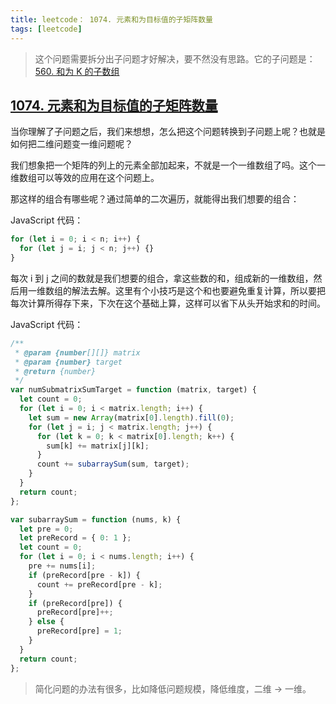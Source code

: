 ```yaml
---
title: leetcode： 1074. 元素和为目标值的子矩阵数量
tags: [leetcode]
---
```


> 这个问题需要拆分出子问题才好解决，要不然没有思路。它的子问题是：[560. 和为 K 的子数组](https://leetcode-cn.com/problems/subarray-sum-equals-k/)

## [1074. 元素和为目标值的子矩阵数量](https://leetcode-cn.com/problems/number-of-submatrices-that-sum-to-target/)

当你理解了子问题之后，我们来想想，怎么把这个问题转换到子问题上呢？也就是如何把二维问题变一维问题呢？

我们想象把一个矩阵的列上的元素全部加起来，不就是一个一维数组了吗。这个一维数组可以等效的应用在这个问题上。

<!--more-->

那这样的组合有哪些呢？通过简单的二次遍历，就能得出我们想要的组合：

JavaScript 代码：

```javascript
for (let i = 0; i < n; i++) {
  for (let j = i; j < n; j++) {}
}
```

每次 i 到 j 之间的数就是我们想要的组合，拿这些数的和，组成新的一维数组，然后用一维数组的解法去解。这里有个小技巧是这个和也要避免重复计算，所以要把每次计算所得存下来，下次在这个基础上算，这样可以省下从头开始求和的时间。

JavaScript 代码：

```javascript
/**
 * @param {number[][]} matrix
 * @param {number} target
 * @return {number}
 */
var numSubmatrixSumTarget = function (matrix, target) {
  let count = 0;
  for (let i = 0; i < matrix.length; i++) {
    let sum = new Array(matrix[0].length).fill(0);
    for (let j = i; j < matrix.length; j++) {
      for (let k = 0; k < matrix[0].length; k++) {
        sum[k] += matrix[j][k];
      }
      count += subarraySum(sum, target);
    }
  }
  return count;
};

var subarraySum = function (nums, k) {
  let pre = 0;
  let preRecord = { 0: 1 };
  let count = 0;
  for (let i = 0; i < nums.length; i++) {
    pre += nums[i];
    if (preRecord[pre - k]) {
      count += preRecord[pre - k];
    }
    if (preRecord[pre]) {
      preRecord[pre]++;
    } else {
      preRecord[pre] = 1;
    }
  }
  return count;
};
```

> 简化问题的办法有很多，比如降低问题规模，降低维度，二维 -> 一维。

